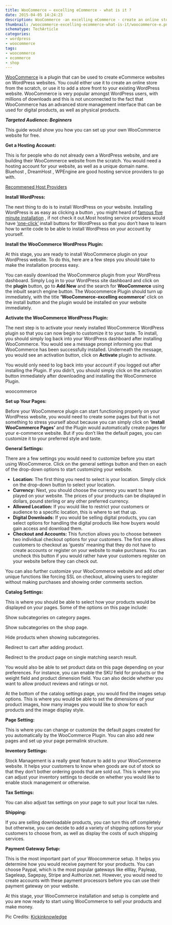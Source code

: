 ```yaml
---
title: WooCommerce – excelling eCommerce - what is it ?
date: 2015-04-05 14:24:23
description: WooCommerce -an excelling eCommerce - create an online store from the scratch, or use it to add a store front to your existing WordPress site.
thumbnail: /woocommerce-excelling-ecommerce-what-is-it/woocommerce-e.png
schematype: TechArticle
categories:
- wordpress
- woocommerce
tags:
- woocommerce
- ecommerce
- shop
---
```


[WooCommerce](https://wordpress.org/plugins/woocommerce/) is a plugin that can be used to create eCommerce websites on WordPress websites. You could either use it to create an online store from the scratch, or use it to add a store front to your existing WordPress website. WooCommerce is very popular amongst WordPress users, with millions of downloads and this is not unconnected to the fact that WooCommerce has an advanced store management interface that can be used for digital products, as well as physical products.

***Targeted Audience: Beginners***

This guide would show you how you can set up your own WooCommerce website for free.
<!-- more -->

****Get a Hosting Account:****

This is for people who do not already own a WordPress website, and are building their WooCommerce website from the scratch. You would need a hosting account for your website, as well as a unique domain name. Bluehost , DreamHost , WPEngine are good hosting service providers to go with.

[Recommened Host Providers](https://wordpress.org/hosting/)

****Install WordPress:****

The next thing to do is to install WordPress on your website. Installing WordPress is as easy as clicking a button , you might heard of [famous five minute installation](https://bravokeyl.com/famous-5-minute-wordpress-installation/) , if not check it out.Most hosting service providers would have [‘one-click’](https://bravokeyl.com/installing-wordpress-on-aws-amazon-lightsail-witn-in-five-mintues/) install buttons for WordPress so that you don’t have to learn how to write code to be able to install WordPress on your account by yourself.

****Install the WooCommerce WordPress Plugin:****

At this stage, you are ready to install WooCommerce plugin on your WordPress website. To do this, here are a few steps you should take to make the installation process easy.

You can easily download the WooCommerce plugin from your WordPress dashboard. Simply Log in to your WordPress site dashboard and click on the **plugin** button, go to **Add New** and the search for **WooCommerce** using the inbuilt search engine button. The Woocommerce Plugin should turn up immediately, with the title **‘WooCommerce-excelling ecommerce’** click on the install button and the plugin would be installed on your website immediately.

****Activate the WooCommerce WordPress Plugin:****

The next step is to activate your newly installed WooCommerce WordPress plugin so that you can now begin to customize it to your taste. To install, you should simply log back into your WordPress dashboard after installing WooCommerce. You would see a message prompt informing you that WooCommerce has been successfully installed. Underneath the message, you would see an activation button, click on **Activate** plugin to activate.

You would only need to log back into your account if you logged out after installing the Plugin. If you didn’t, you should simply click on the activation button immediately after downloading and installing the WooCommerce Plugin.

woocommerce

****Set up Your Pages:****

Before your WooCommerce plugin can start functioning properly on your WordPress website, you would need to create some pages but that is not something to stress yourself about because you can simply click on **‘install WooCommerce Pages’** and the Plugin would automatically create pages for your e-commerce website. But if you don’t like the default pages, you can customize it to your preferred style and taste.

****General Settings:****

There are a few settings you would need to customize before you start using WooCommerce. Click on the general settings button and then on each of the drop-down options to start customizing your website.

- **Location:** The first thing you need to select is your location. Simply click on the drop-down button to select your location.
- **Currency:** Next, you should choose the currency you want to have played on your website. The prices of your products can be displayed in dollars, pound sterling or any other preferred currency.
- **Allowed Location:** If you would like to restrict your customers or audience to a specific location, this is where to set that up.
- **Digital Downloads:** If you would be selling digital products, you can select options for handling the digital products like how buyers would gain access and download them.
- **Checkout and Accounts:** This function allows you to choose between two individual checkout options for your customers. The first one allows customers to checkout as ‘guests’ meaning that they do not have to create accounts or register on your website to make purchases. You can uncheck this button if you would rather have your customers register on your website before they can check out.

You can also further customize your WooCommerce website and add other unique functions like forcing SSL on checkout, allowing users to register without making purchases and showing order comments section.

****Catalog Settings:****

This is where you should be able to select how your products would be displayed on your pages. Some of the options on this page include:

Show subcategories on category pages.

Show subcategories on the shop page.

Hide products when showing subcategories.

Redirect to cart after adding product.

Redirect to the product page on single matching search result.

You would also be able to set product data on this page depending on your preferences. For instance, you can enable the SKU field for products or the weight field and product dimension field. You can also decide whether you want to allow product reviews and ratings or not.

At the bottom of the catalog settings page, you would find the images setup options. This is where you would be able to set the dimensions of your product images, how many images you would like to show for each products and the image display style.

****Page Setting:****

This is where you can change or customize the default pages created for you automatically by the WooCommerce Plugin. You can also add new pages and set up your page permalink structure.

****Inventory Settings:****

Stock Management is a really great feature to add to your WooCommerce website. It helps your customers to know when goods are out of stock so that they don’t bother ordering goods that are sold out. This is where you can adjust your inventory settings to decide on whether you would like to enable stock management or otherwise.

****Tax Settings:****

You can also adjust tax settings on your page to suit your local tax rules.

****Shipping:****

If you are selling downloadable products, you can turn this off completely but otherwise, you can decide to add a variety of shipping options for your customers to choose from, as well as display the costs of such shipping services.

****Payment Gateway Setup:****

This is the most important part of your Woocommerce setup. It helps you determine how you would receive payment for your products. You can choose Paypal, which is the most popular gateways like eWay, Payleap, Sageleap, Sagepay, Stripe and Authorize.net. However, you would need to create accounts with these payment processors before you can use their payment gateway on your website.

At this stage, your WooCommerce installation and setup is complete and you are now ready to start using WooCommerce to sell your products and make money.

Pic Credits: [Kickinknowledge](http://kickinknowledge.com/)

